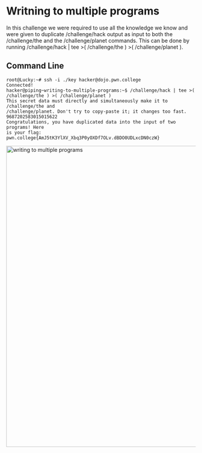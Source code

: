 # Writning to multiple programs
In this challenge we were required to use all the knowledge we know and were given to duplicate /challenge/hack output as input to both the /challenge/the and the 
/challenge/planet commands. This can be done by running /challenge/hack | tee >( /challenge/the ) >( /challenge/planet ).
## Command Line
```
root@Lucky:~# ssh -i ./key hacker@dojo.pwn.college
Connected!
hacker@piping~writing-to-multiple-programs:~$ /challenge/hack | tee >( /challenge/the ) >( /challenge/planet )
This secret data must directly and simultaneously make it to /challenge/the and
/challenge/planet. Don't try to copy-paste it; it changes too fast.
9687202583015015622
Congratulations, you have duplicated data into the input of two programs! Here
is your flag:
pwn.college{AmJ5tK3YlXV_Xbq3P0yOXDf7OLv.dBDO0UDLxcDN0czW}
```
<img width="800" alt="writing to multiple programs" src="https://github.com/user-attachments/assets/6b9dfade-ced8-4d52-962e-50e4a751af53">
